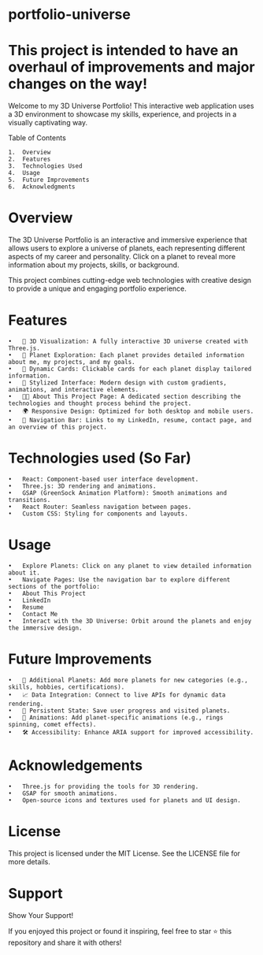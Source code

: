 # portfolio-universe
# This project is intended to have an overhaul of improvements and major changes on the way! 
Welcome to my 3D Universe Portfolio! This interactive web application uses a 3D environment to showcase my skills, experience, and projects in a visually captivating way.

Table of Contents

	1.	Overview
	2.	Features
	3.	Technologies Used
	4.	Usage
	5.	Future Improvements
	6.	Acknowledgments

# Overview

The 3D Universe Portfolio is an interactive and immersive experience that allows users to explore a universe of planets, each representing different aspects of my career and personality. Click on a planet to reveal more information about my projects, skills, or background.

This project combines cutting-edge web technologies with creative design to provide a unique and engaging portfolio experience.

# Features

	•	🌌 3D Visualization: A fully interactive 3D universe created with Three.js.
	•	🚀 Planet Exploration: Each planet provides detailed information about me, my projects, and my goals.
	•	📜 Dynamic Cards: Clickable cards for each planet display tailored information.
	•	🎨 Stylized Interface: Modern design with custom gradients, animations, and interactive elements.
	•	🧑‍💻 About This Project Page: A dedicated section describing the technologies and thought process behind the project.
	•	🌍 Responsive Design: Optimized for both desktop and mobile users.
	•	🧭 Navigation Bar: Links to my LinkedIn, resume, contact page, and an overview of this project.

 # Technologies used (So Far) 

 	•	React: Component-based user interface development.
	•	Three.js: 3D rendering and animations.
	•	GSAP (GreenSock Animation Platform): Smooth animations and transitions.
	•	React Router: Seamless navigation between pages.
	•	Custom CSS: Styling for components and layouts.

 # Usage 
 
	•	Explore Planets: Click on any planet to view detailed information about it.
	•	Navigate Pages: Use the navigation bar to explore different sections of the portfolio:
	•	About This Project
	•	LinkedIn
	•	Resume
	•	Contact Me
	•	Interact with the 3D Universe: Orbit around the planets and enjoy the immersive design.

 # Future Improvements

 	•	🌟 Additional Planets: Add more planets for new categories (e.g., skills, hobbies, certifications).
	•	📈 Data Integration: Connect to live APIs for dynamic data rendering.
	•	🔄 Persistent State: Save user progress and visited planets.
	•	🎥 Animations: Add planet-specific animations (e.g., rings spinning, comet effects).
	•	🛠️ Accessibility: Enhance ARIA support for improved accessibility.

 # Acknowledgements

	•	Three.js for providing the tools for 3D rendering.
	•	GSAP for smooth animations.
	•	Open-source icons and textures used for planets and UI design.

 # License

This project is licensed under the MIT License. See the LICENSE file for more details.

# Support 

Show Your Support!

If you enjoyed this project or found it inspiring, feel free to star ⭐ this repository and share it with others!

 
